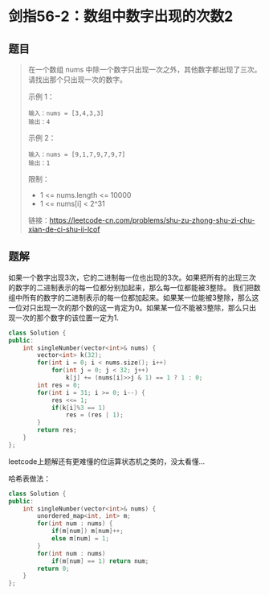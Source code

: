 # 剑指56-2：数组中数字出现的次数2

## 题目

> 在一个数组 nums 中除一个数字只出现一次之外，其他数字都出现了三次。请找出那个只出现一次的数字。
>
>  
>
> 示例 1：
>
> ```
> 输入：nums = [3,4,3,3]
> 输出：4
> ```
>
> 示例 2：
>
> ```
> 输入：nums = [9,1,7,9,7,9,7]
> 输出：1
> ```
>
> 
>
>
> 限制：
>
> - 1 <= nums.length <= 10000
> - 1 <= nums[i] < 2^31
>
> 
>
> 链接：https://leetcode-cn.com/problems/shu-zu-zhong-shu-zi-chu-xian-de-ci-shu-ii-lcof

## 题解

如果一个数字出现3次，它的二进制每一位也出现的3次。如果把所有的出现三次的数字的二进制表示的每一位都分别加起来，那么每一位都能被3整除。 我们把数组中所有的数字的二进制表示的每一位都加起来。如果某一位能被3整除，那么这一位对只出现一次的那个数的这一肯定为0。如果某一位不能被3整除，那么只出现一次的那个数字的该位置一定为1.

```c++
class Solution {
public:
    int singleNumber(vector<int>& nums) {
        vector<int> k(32);
        for(int i = 0; i < nums.size(); i++)
            for(int j = 0; j < 32; j++)
                k[j] += (nums[i]>>j & 1) == 1 ? 1 : 0;
        int res = 0;
        for(int i = 31; i >= 0; i--) {
            res <<= 1;
            if(k[i]%3 == 1)
                res = (res | 1);
        }
        return res;
    }
};
```

leetcode上题解还有更难懂的位运算状态机之类的，没太看懂...

哈希表做法：

```c++
class Solution {
public:
    int singleNumber(vector<int>& nums) {
        unordered_map<int, int> m;
        for(int num : nums) {
            if(m[num]) m[num]++;
            else m[num] = 1;
        }
        for(int num : nums)
            if(m[num] == 1) return num;
        return 0;
    }
};
```

